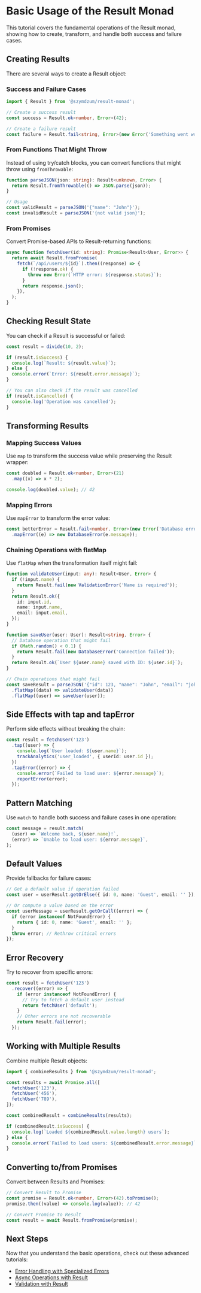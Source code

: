 # Basic Usage of the Result Monad

This tutorial covers the fundamental operations of the Result monad, showing how to create,
transform, and handle both success and failure cases.

## Creating Results

There are several ways to create a Result object:

### Success and Failure Cases

```typescript
import { Result } from '@szymdzum/result-monad';

// Create a success result
const success = Result.ok<number, Error>(42);

// Create a failure result
const failure = Result.fail<string, Error>(new Error('Something went wrong'));
```

### From Functions That Might Throw

Instead of using try/catch blocks, you can convert functions that might throw using `fromThrowable`:

```typescript
function parseJSON(json: string): Result<unknown, Error> {
  return Result.fromThrowable(() => JSON.parse(json));
}

// Usage
const validResult = parseJSON('{"name": "John"}');
const invalidResult = parseJSON('{not valid json}');
```

### From Promises

Convert Promise-based APIs to Result-returning functions:

```typescript
async function fetchUser(id: string): Promise<Result<User, Error>> {
  return await Result.fromPromise(
    fetch(`/api/users/${id}`).then((response) => {
      if (!response.ok) {
        throw new Error(`HTTP error: ${response.status}`);
      }
      return response.json();
    }),
  );
}
```

## Checking Result State

You can check if a Result is successful or failed:

```typescript
const result = divide(10, 2);

if (result.isSuccess) {
  console.log(`Result: ${result.value}`);
} else {
  console.error(`Error: ${result.error.message}`);
}

// You can also check if the result was cancelled
if (result.isCancelled) {
  console.log('Operation was cancelled');
}
```

## Transforming Results

### Mapping Success Values

Use `map` to transform the success value while preserving the Result wrapper:

```typescript
const doubled = Result.ok<number, Error>(21)
  .map((x) => x * 2);

console.log(doubled.value); // 42
```

### Mapping Errors

Use `mapError` to transform the error value:

```typescript
const betterError = Result.fail<number, Error>(new Error('Database error'))
  .mapError((e) => new DatabaseError(e.message));
```

### Chaining Operations with flatMap

Use `flatMap` when the transformation itself might fail:

```typescript
function validateUser(input: any): Result<User, Error> {
  if (!input.name) {
    return Result.fail(new ValidationError('Name is required'));
  }
  return Result.ok({
    id: input.id,
    name: input.name,
    email: input.email,
  });
}

function saveUser(user: User): Result<string, Error> {
  // Database operation that might fail
  if (Math.random() < 0.1) {
    return Result.fail(new DatabaseError('Connection failed'));
  }
  return Result.ok(`User ${user.name} saved with ID: ${user.id}`);
}

// Chain operations that might fail
const saveResult = parseJSON('{"id": 123, "name": "John", "email": "john@example.com"}')
  .flatMap((data) => validateUser(data))
  .flatMap((user) => saveUser(user));
```

## Side Effects with tap and tapError

Perform side effects without breaking the chain:

```typescript
const result = fetchUser('123')
  .tap((user) => {
    console.log(`User loaded: ${user.name}`);
    trackAnalytics('user_loaded', { userId: user.id });
  })
  .tapError((error) => {
    console.error(`Failed to load user: ${error.message}`);
    reportError(error);
  });
```

## Pattern Matching

Use `match` to handle both success and failure cases in one operation:

```typescript
const message = result.match(
  (user) => `Welcome back, ${user.name}!`,
  (error) => `Unable to load user: ${error.message}`,
);
```

## Default Values

Provide fallbacks for failure cases:

```typescript
// Get a default value if operation failed
const user = userResult.getOrElse({ id: 0, name: 'Guest', email: '' });

// Or compute a value based on the error
const userMessage = userResult.getOrCall((error) => {
  if (error instanceof NotFoundError) {
    return { id: 0, name: 'Guest', email: '' };
  }
  throw error; // Rethrow critical errors
});
```

## Error Recovery

Try to recover from specific errors:

```typescript
const result = fetchUser('123')
  .recover((error) => {
    if (error instanceof NotFoundError) {
      // Try to fetch a default user instead
      return fetchUser('default');
    }
    // Other errors are not recoverable
    return Result.fail(error);
  });
```

## Working with Multiple Results

Combine multiple Result objects:

```typescript
import { combineResults } from '@szymdzum/result-monad';

const results = await Promise.all([
  fetchUser('123'),
  fetchUser('456'),
  fetchUser('789'),
]);

const combinedResult = combineResults(results);

if (combinedResult.isSuccess) {
  console.log(`Loaded ${combinedResult.value.length} users`);
} else {
  console.error(`Failed to load users: ${combinedResult.error.message}`);
}
```

## Converting to/from Promises

Convert between Results and Promises:

```typescript
// Convert Result to Promise
const promise = Result.ok<number, Error>(42).toPromise();
promise.then((value) => console.log(value)); // 42

// Convert Promise to Result
const result = await Result.fromPromise(promise);
```

## Next Steps

Now that you understand the basic operations, check out these advanced tutorials:

- [Error Handling with Specialized Errors](./03-error-handling.md)
- [Async Operations with Result](./04-async-patterns.md)
- [Validation with Result](./05-validation.md)
